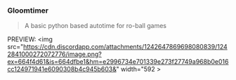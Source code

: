 ### Gloomtimer

> A basic python based autotime for ro-ball games

PREVIEW:
<img src="https://cdn.discordapp.com/attachments/1242647869698080839/1242841000272072776/image.png?ex=664f4d61&is=664dfbe1&hm=e2996734e701339e273f27749a968b0e016cc124971941e6090308b4c945b603&" width="592 >
